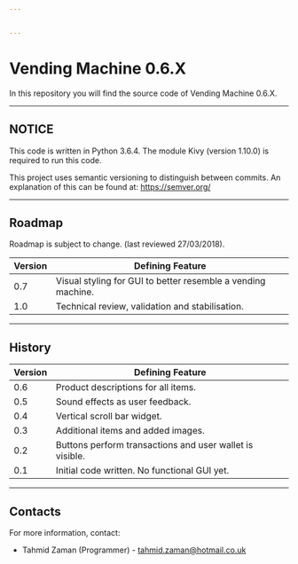 ```yaml
---


---
```


<h1 id="vending-machine-0.6.x">Vending Machine 0.6.X</h1>
<p>In this repository you will find the source code of Vending Machine 0.6.X.</p>
<hr>
<h2 id="notice">NOTICE</h2>
<p>This code is written in Python 3.6.4. The module Kivy (version 1.10.0) is required to run this code.</p>
<p>This project uses semantic versioning to distinguish between commits. An explanation of this can be found at: <a href="https://semver.org/">https://semver.org/</a></p>
<hr>
<h2 id="roadmap">Roadmap</h2>
<p>Roadmap is subject to change. (last reviewed 27/03/2018).</p>

<table>
<thead>
<tr>
<th>Version</th>
<th>Defining Feature</th>
</tr>
</thead>
<tbody>
<tr>
<td>0.7</td>
<td>Visual styling for GUI to better resemble a vending machine.</td>
</tr>
<tr>
<td>1.0</td>
<td>Technical review, validation and stabilisation.</td>
</tr>
</tbody>
</table><hr>
<h2 id="history">History</h2>

<table>
<thead>
<tr>
<th>Version</th>
<th>Defining Feature</th>
</tr>
</thead>
<tbody>
<tr>
<td>0.6</td>
<td>Product descriptions for all items.</td>
</tr>
<tr>
<td>0.5</td>
<td>Sound effects as user feedback.</td>
</tr>
<tr>
<td>0.4</td>
<td>Vertical scroll bar widget.</td>
</tr>
<tr>
<td>0.3</td>
<td>Additional items and added images.</td>
</tr>
<tr>
<td>0.2</td>
<td>Buttons perform transactions and user wallet is visible.</td>
</tr>
<tr>
<td>0.1</td>
<td>Initial code written. No functional GUI yet.</td>
</tr>
</tbody>
</table><hr>
<h2 id="contacts">Contacts</h2>
<p>For more information, contact:</p>
<ul>
<li>Tahmid Zaman (Programmer) - <a href="mailto:tahmid.zaman@hotmail.co.uk">tahmid.zaman@hotmail.co.uk</a></li>
</ul>

